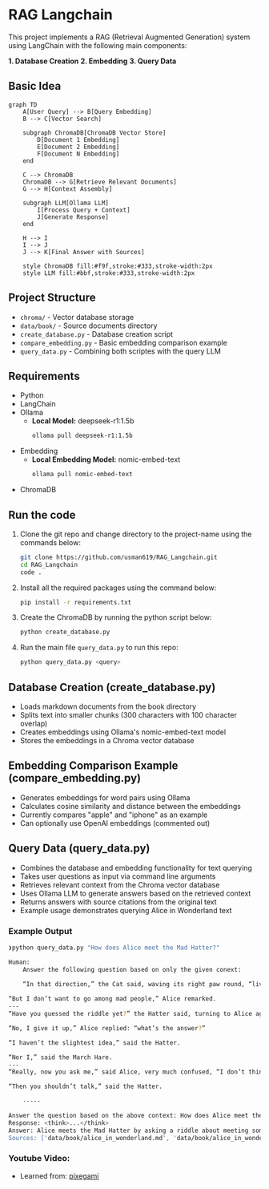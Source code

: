 # RAG Langchain
This project implements a RAG (Retrieval Augmented Generation) system using LangChain with the following main components:

**1. Database Creation**
**2. Embedding**
**3. Query Data**

## Basic Idea
```mermaid
graph TD
    A[User Query] --> B[Query Embedding]
    B --> C[Vector Search]
    
    subgraph ChromaDB[ChromaDB Vector Store]
        D[Document 1 Embedding]
        E[Document 2 Embedding]
        F[Document N Embedding]
    end
    
    C --> ChromaDB
    ChromaDB --> G[Retrieve Relevant Documents]
    G --> H[Context Assembly]
    
    subgraph LLM[Ollama LLM]
        I[Process Query + Context]
        J[Generate Response]
    end
    
    H --> I
    I --> J
    J --> K[Final Answer with Sources]

    style ChromaDB fill:#f9f,stroke:#333,stroke-width:2px
    style LLM fill:#bbf,stroke:#333,stroke-width:2px
```

## Project Structure
- `chroma/` - Vector database storage
- `data/book/` - Source documents directory
- `create_database.py` - Database creation script
- `compare_embedding.py` - Basic embedding comparison example
- `query_data.py` - Combining both scriptes with the query LLM

## Requirements
- Python
- LangChain
- Ollama
    - **Local Model:** deepseek-r1:1.5b
        ```bash
        ollama pull deepseek-r1:1.5b
        ```
- Embedding
    - **Local Embedding Model:** nomic-embed-text
        ```bash
        ollama pull nomic-embed-text
        ```
- ChromaDB

## Run the code
1. Clone the git repo and change directory to the project-name using the commands below:
    ```bash
    git clone https://github.com/usman619/RAG_Langchain.git
    cd RAG_Langchain
    code .
    ```
2. Install all the required packages using the command below:
    ```bash
    pip install -r requirements.txt
    ```
2. Create the ChromaDB by running the python script below:
    ```bash
    python create_database.py
    ```
3. Run the main file `query_data.py` to run this repo:
    ```bash
    python query_data.py <query>
    ```

## Database Creation (create_database.py)
- Loads markdown documents from the book directory
- Splits text into smaller chunks (300 characters with 100 character overlap) 
- Creates embeddings using Ollama's nomic-embed-text model
- Stores the embeddings in a Chroma vector database

## Embedding Comparison Example (compare_embedding.py)
- Generates embeddings for word pairs using Ollama
- Calculates cosine similarity and distance between the embeddings
- Currently compares "apple" and "iphone" as an example
- Can optionally use OpenAI embeddings (commented out)

## Query Data (query_data.py)
- Combines the database and embedding functionality for text querying
- Takes user questions as input via command line arguments
- Retrieves relevant context from the Chroma vector database
- Uses Ollama LLM to generate answers based on the retrieved context
- Returns answers with source citations from the original text
- Example usage demonstrates querying Alice in Wonderland text

### Example Output
```bash
❯python query_data.py "How does Alice meet the Mad Hatter?"

Human: 
    Answer the following question based on only the given conext:
    
    “In that direction,” the Cat said, waving its right paw round, “lives a Hatter: and in that direction,” waving the other paw, “lives a March Hare. Visit either you like: they’re both mad.”

“But I don’t want to go among mad people,” Alice remarked.
---
“Have you guessed the riddle yet?” the Hatter said, turning to Alice again.

“No, I give it up,” Alice replied: “what’s the answer?”

“I haven’t the slightest idea,” said the Hatter.

“Nor I,” said the March Hare.
---
“Really, now you ask me,” said Alice, very much confused, “I don’t think—”

“Then you shouldn’t talk,” said the Hatter.

    -----

Answer the question based on the above context: How does Alice meet the Mad Hatter?
Response: <think>...</think>
Answer: Alice meets the Mad Hatter by asking a riddle about meeting someone mad, and upon not knowing the answer, the March Hatter tells her not to talk anymore, implying that once you meet someone mad, you shouldn't share further info.
Sources: ['data/book/alice_in_wonderland.md', 'data/book/alice_in_wonderland.md', 'data/book/alice_in_wonderland.md']
```

### Youtube Video:
- Learned from: [pixegami](https://youtu.be/tcqEUSNCn8I?si=WdQZEYaqedAPpbNS)
